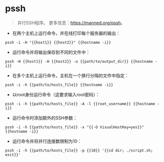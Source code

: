 # pssh

> 并行SSH程序。
> 更多信息：<https://manned.org/pssh>。

- 在两个主机上运行命令，并在线打印每个服务器的输出：

`pssh -i -H "{{host1}} {{host2}}" {{hostname -i}}`

- 运行命令并将输出保存到不同的文件中：

`pssh -H {{host1}} -H {{host2}} -o {{path/to/output_dir}} {{hostname -i}}`

- 在多个主机上运行命令，主机在一个换行分隔的文件中指定：

`pssh -i -h {{path/to/hosts_file}} {{hostname -i}}`

- 以root身份运行命令（这要求输入root密码）：

`pssh -i -h {{path/to/hosts_file}} -A -l {{root_username}} {{hostname -i}}`

- 运行命令时添加额外的SSH参数：

`pssh -i -h {{path/to/hosts_file}} -x "{{-O VisualHostKey=yes}}" {{hostname -i}}`

- 运行命令并将并行连接数限制为10：

`pssh -i -h {{path/to/hosts_file}} -p {{10}} '{{cd dir; ./script.sh; exit}}'`